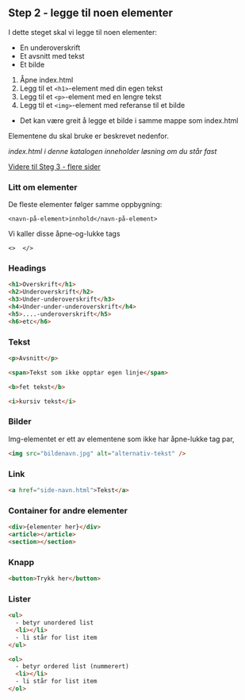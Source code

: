 ## Step 2 - legge til noen elementer

I dette steget skal vi legge til noen elementer:

- En underoverskrift
- Et avsnitt med tekst
- Et bilde

1. Åpne index.html
2. Legg til et `<h1>`-element med din egen tekst
3. Legg til et `<p>`-element med en lengre tekst
4. Legg til et `<img>`-element med referanse til et bilde

- Det kan være greit å legge et bilde i samme mappe som index.html

Elementene du skal bruke er beskrevet nedenfor.

_index.html i denne katalogen inneholder løsning om du står fast_

[Videre til Steg 3 - flere sider](./step-3-pages/README.md)

### Litt om elementer

De fleste elementer følger samme oppbygning:

`<navn-på-element>innhold</navn-på-element>`

Vi kaller disse åpne-og-lukke tags

`<>  </>`

### Headings

```html
<h1>Overskrift</h1>
<h2>Underoverskrift</h2>
<h3>Under-underoverskrift</h3>
<h4>Under-under-underoverskrift</h4>
<h5>....-underoverskrift</h5>
<h6>etc</h6>
```

### Tekst

```html
<p>Avsnitt</p>

<span>Tekst som ikke opptar egen linje</span>

<b>fet tekst</b>

<i>kursiv tekst</i>
```

### Bilder

Img-elementet er ett av elementene som ikke har åpne-lukke tag par,

```html
<img src="bildenavn.jpg" alt="alternativ-tekst" />
```

### Link

```html
<a href="side-navn.html">Tekst</a>
```

### Container for andre elementer

```html
<div>{elementer her}</div>
<article></article>
<section></section>
```

### Knapp

```html
<button>Trykk her</button>
```

### Lister

```html
<ul>
  - betyr unordered list
  <li></li>
  - li står for list item
</ul>

<ol>
  - betyr ordered list (nummerert)
  <li></li>
  - li står for list item
</ol>
```
